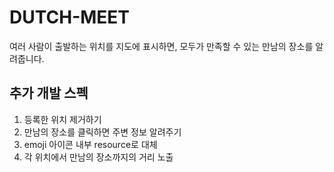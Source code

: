 # DUTCH-MEET

여러 사람이 출발하는 위치를 지도에 표시하면, 모두가 만족할 수 있는 만남의 장소를 알려줍니다.

## 추가 개발 스펙

1. 등록한 위치 제거하기
2. 만남의 장소를 클릭하면 주변 정보 알려주기
3. emoji 아이콘 내부 resource로 대체
4. 각 위치에서 만남의 장소까지의 거리 노출